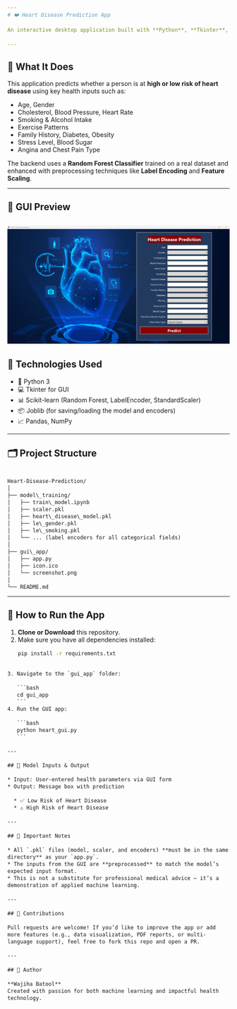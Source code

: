 ```yaml
---
# ❤️ Heart Disease Prediction App

An interactive desktop application built with **Python**, **Tkinter**, and **Scikit-learn** that helps predict a person’s risk of heart disease based on lifestyle and medical indicators. This tool combines a user-friendly interface with a machine learning model to provide fast and informative health insights.

---
```


## 🧠 What It Does

This application predicts whether a person is at **high or low risk of heart disease** using key health inputs such as:

- Age, Gender
- Cholesterol, Blood Pressure, Heart Rate
- Smoking & Alcohol Intake
- Exercise Patterns
- Family History, Diabetes, Obesity
- Stress Level, Blood Sugar
- Angina and Chest Pain Type

The backend uses a **Random Forest Classifier** trained on a real dataset and enhanced with preprocessing techniques like **Label Encoding** and **Feature Scaling**.

---

## 📸 GUI Preview
![alt text](<Screenshot .jpg>)
---

## 🧰 Technologies Used

- 🐍 Python 3
- 💻 Tkinter for GUI
- 📊 Scikit-learn (Random Forest, LabelEncoder, StandardScaler)
- 📦 Joblib (for saving/loading the model and encoders)
- 📈 Pandas, NumPy

---

## 🗂️ Project Structure

```

Heart-Disease-Prediction/
│
├── model\_training/
│   ├── train\_model.ipynb
│   ├── scaler.pkl
│   ├── heart\_disease\_model.pkl
│   ├── le\_gender.pkl
│   ├── le\_smoking.pkl
│   └── ... (label encoders for all categorical fields)
│
├── gui\_app/
│   ├── app.py
│   ├── icon.ico
│   └── screenshot.png
│
└── README.md

````

---

## 🚀 How to Run the App

1. **Clone or Download** this repository.
2. Make sure you have all dependencies installed:
   ```bash
   pip install -r requirements.txt
````

3. Navigate to the `gui_app` folder:

   ```bash
   cd gui_app
   ```
4. Run the GUI app:

   ```bash
   python heart_gui.py
   ```

---

## 🔐 Model Inputs & Output

* Input: User-entered health parameters via GUI form
* Output: Message box with prediction

  * ✅ Low Risk of Heart Disease
  * ⚠️ High Risk of Heart Disease

---

## 📁 Important Notes

* All `.pkl` files (model, scaler, and encoders) **must be in the same directory** as your `app.py`.
* The inputs from the GUI are **preprocessed** to match the model’s expected input format.
* This is not a substitute for professional medical advice — it’s a demonstration of applied machine learning.

---

## 🤝 Contributions

Pull requests are welcome! If you’d like to improve the app or add more features (e.g., data visualization, PDF reports, or multi-language support), feel free to fork this repo and open a PR.

---

## 👤 Author

**Wajiha Batool**
Created with passion for both machine learning and impactful health technology.

